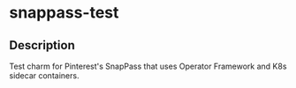 # snappass-test

## Description

Test charm for Pinterest's SnapPass that uses Operator Framework
and K8s sidecar containers.
